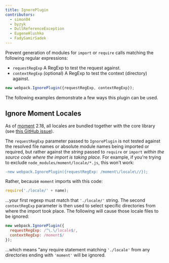 ```yaml
---
title: IgnorePlugin
contributors:
  - simon04
  - byzyk
  - DullReferenceException
  - EugeneHlushko
  - FadySamirSadek
---
```


Prevent generation of modules for `import` or `require` calls matching the following regular expressions:

- `requestRegExp` A RegExp to test the request against.
- `contextRegExp` (optional) A RegExp to test the context (directory) against.

``` js
new webpack.IgnorePlugin({requestRegExp, contextRegExp});
```

The following examples demonstrate a few ways this plugin can be used.


## Ignore Moment Locales

As of [moment](https://momentjs.com/) 2.18, all locales are bundled together with the core library (see [this GitHub issue](https://github.com/moment/moment/issues/2373)). 

The `requestRegExp` parameter passed to `IgnorePlugin` is not tested against the resolved file names or absolute module names being imported or required, but rather against the _string_ passed to `require` or `import` _within the source code where the import is taking place_. For example, if you're trying to exclude `node_modules/moment/locale/*.js`, this won't work:

```diff
-new webpack.IgnorePlugin({requestRegExp: /moment\/locale\//});
```

Rather, because `moment` imports with this code:

```js
require('./locale/' + name);
```

...your first regexp must match that `'./locale/'` string. The second `contextRegExp` parameter is then used to select specific directories from where the import took place. The following will cause those locale files to be ignored:

```js
new webpack.IgnorePlugin({
  requestRegExp: /^\.\/locale$/,
  contextRegExp: /moment$/
});
```

...which means "any require statement matching `'./locale'` from any directories ending with `'moment'` will be ignored.
